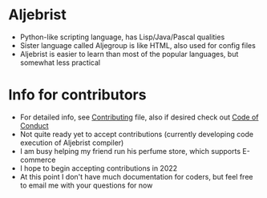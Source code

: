 # Aljebrist
* Python-like scripting language, has Lisp/Java/Pascal qualities
* Sister language called Aljegroup is like HTML, also used for config files
* Aljebrist is easier to learn than most of the popular languages, but somewhat less practical
# Info for contributors
* For detailed info, see [Contributing](CONTRIBUTING.md) file, also if desired check out [Code of Conduct](CODE_OF_CONDUCT.md)
* Not quite ready yet to accept contributions (currently developing code execution of Aljebrist compiler)
* I am busy helping my friend run his perfume store, which supports E-commerce
* I hope to begin accepting contributions in 2022
* At this point I don't have much documentation for coders, but feel free to email me with your questions for now
